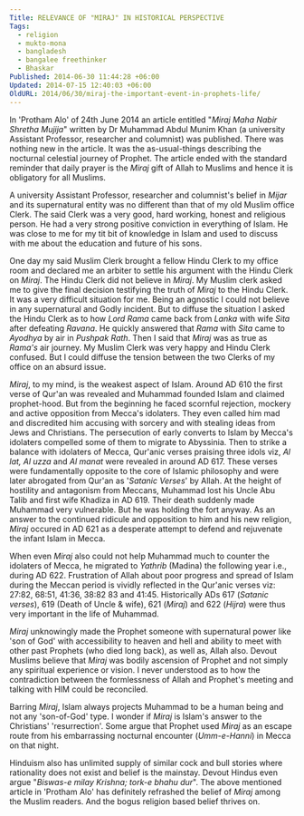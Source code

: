 ```yaml
---
Title: RELEVANCE OF "MIRAJ" IN HISTORICAL PERSPECTIVE
Tags:
  - religion
  - mukto-mona
  - bangladesh
  - bangalee freethinker
  - Bhaskar
Published: 2014-06-30 11:44:28 +06:00
Updated: 2014-07-15 12:40:03 +06:00
OldURL: 2014/06/30/miraj-the-important-event-in-prophets-life/
---
```


In 'Protham Alo' of 24th June 2014 an article entitled "<em>Miraj Maha Nabir Shretha Mujija</em>" written by Dr Muhammad Abdul Munim Khan (a university Assistant Professor, researcher and columnist) was published. There was nothing new in the article. It was the as-usual-things describing the nocturnal celestial journey of Prophet. The article ended with the standard reminder that daily prayer is the <em>Miraj</em> gift of Allah to Muslims and hence it is obligatory for all Muslims. 

A university Assistant Professor, researcher and columnist's belief in <em>Mijar</em> and its supernatural entity was no different than that of my old Muslim office Clerk. The said Clerk was a very good, hard working, honest and religious person. He had a very strong positive conviction in everything of Islam. He was close to me for my tit bit of knowledge in Islam and used to discuss with me about the education and future of his sons. 

One day my said Muslim Clerk brought a fellow Hindu Clerk to my office room and declared me an arbiter to settle his argument with the Hindu Clerk on <em>Miraj</em>. The Hindu Clerk did not believe in <em>Miraj</em>. My Muslim clerk asked me to give the final decision testifying the truth of <em>Miraj</em> to the Hindu Clerk. It was a very difficult situation for me. Being an agnostic I could not believe in any supernatural and Godly incident. But to diffuse the situation I asked the Hindu Clerk as to how <em>Lord Rama</em> came back from <em>Lanka</em> with wife <em>Sita</em> after defeating <em>Ravana</em>. He quickly answered that <em>Rama</em> with <em>Sita</em> came to <em>Ayodhya</em> by air in <em>Pushpak Rath</em>. Then I said that <em>Miraj</em> was as true as <em>Rama's</em> air journey. My Muslim Clerk was very happy and Hindu Clerk confused. But I could diffuse the tension between the two Clerks of my office on an absurd issue. 

<em>Miraj</em>, to my mind, is the weakest aspect of Islam. Around AD 610 the first verse of Qur'an was revealed and Muhammad founded Islam and claimed prophet-hood. But from the beginning he faced scornful rejection, mockery and active opposition from Mecca's idolaters. They even called him mad and discredited him accusing with sorcery and with stealing ideas from Jews and Christians. The persecution of early converts to Islam by Mecca's idolaters compelled some of them to migrate to Abyssinia. Then to strike a balance with idolaters of Mecca, Qur'anic verses praising three idols viz, <em>Al lat, Al uzza</em> and <em>Al manat</em> were revealed in around AD 617. These verses were fundamentally opposite to the core of Islamic philosophy and were later abrogated from Qur'an as '<em>Satanic Verses</em>' by Allah. At the height of hostility and antagonism from Meccans, Muhammad lost his Uncle Abu Talib and first wife Khadiza in AD 619. Their death suddenly made Muhammad very vulnerable. But he was holding the fort anyway. As an answer to the continued ridicule and opposition to him and his new religion, <em>Miraj</em> occured in AD 621 as a desperate attempt to defend and rejuvenate the infant Islam in Mecca. 

When even <em>Miraj</em> also could not help Muhammad much to counter the idolaters of Mecca, he migrated to <em>Yathrib</em> (Madina) the following year i.e., during AD 622. Frustration of Allah about poor progress and spread of Islam during the Meccan period is vividly reflected in the Qur'anic verses viz: 27:82, 68:51, 41:36, 38:82 83 and 41:45.  Historically ADs 617 (<em>Satanic verses</em>), 619 (Death of Uncle &amp; wife), 621 (<em>Miraj</em>) and 622 (<em>Hijra</em>) were thus very important in the life of Muhammad.

<em>Miraj</em> unknowingly made the Prophet someone with supernatural power like 'son of God' with accessibility to heaven and hell and ability to meet with other past Prophets (who died long back), as well as, Allah also. Devout Muslims believe that <em>Miraj</em> was bodily ascension of Prophet and not simply any spiritual experience or vision. I never understood as to how the contradiction between the formlessness of Allah and Prophet's meeting and talking with HIM could be reconciled.

Barring <em>Miraj</em>, Islam always projects Muhammad to be a human being and not any 'son-of-God' type. I wonder if <em>Miraj</em> is Islam's answer to the Christians' 'resurrection'. Some argue that Prophet used <em>Miraj</em> as an escape route from his embarrassing nocturnal encounter (<em>Umm-e-Hanni</em>) in Mecca on that night. 

Hinduism also has unlimited supply of similar cock and bull stories where rationality does not exist and belief is the mainstay. Devout Hindus even argue "<em>Biswas-e milay Krishna; tork-e bhahu dur</em>". The above mentioned article in 'Protham Alo' has definitely refrashed the belief of <em>Miraj</em> among the Muslim readers. And the bogus religion based belief thrives on. 
